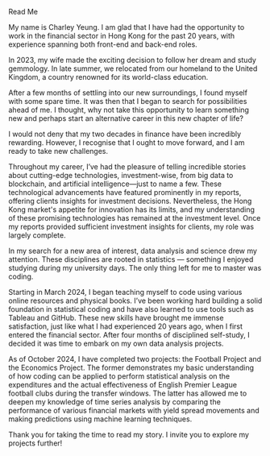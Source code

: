 Read Me

My name is Charley Yeung. I am glad that I have had the opportunity to work in the financial sector in Hong Kong for the past 20 years, with experience spanning both front-end and back-end roles.

In 2023, my wife made the exciting decision to follow her dream and study gemmology. In late summer, we relocated from our homeland to the United Kingdom, a country renowned for its world-class education.

After a few months of settling into our new surroundings, I found myself with some spare time. It was then that I began to search for possibilities ahead of me. I thought, why not take this opportunity to learn something new and perhaps start an alternative career in this new chapter of life?

I would not deny that my two decades in finance have been incredibly rewarding. However, I recognise that I ought to move forward, and I am ready to take new challenges.

Throughout my career, I’ve had the pleasure of telling incredible stories about cutting-edge technologies, investment-wise, from big data to blockchain, and artificial intelligence—just to name a few. These technological advancements have featured prominently in my reports, offering clients insights for investment decisions. Nevertheless, the Hong Kong market's appetite for innovation has its limits, and my understanding of these promising technologies has remained at the investment level. Once my reports provided sufficient investment insights for clients, my role was largely complete.

In my search for a new area of interest, data analysis and science drew my attention. These disciplines are rooted in statistics — something I enjoyed studying during my university days. The only thing left for me to master was coding.

Starting in March 2024, I began teaching myself to code using various online resources and physical books. I’ve been working hard building a solid foundation in statistical coding and have also learned to use tools such as Tableau and GitHub. These new skills have brought me immense satisfaction, just like what I had experienced 20 years ago, when I first entered the financial sector. After four months of disciplined self-study, I decided it was time to embark on my own data analysis projects.

As of October 2024, I have completed two projects: the Football Project and the Economics Project. The former demonstrates my basic understanding of how coding can be applied to perform statistical analysis on the expenditures and the actual effectiveness of English Premier League football clubs during the transfer windows. The latter has allowed me to deepen my knowledge of time series analysis by comparing the performance of various financial markets with yield spread movements and making predictions using machine learning techniques.

Thank you for taking the time to read my story. I invite you to explore my projects further!
